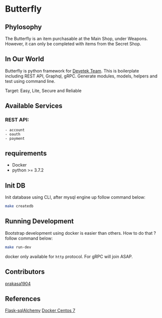 # Butterfly

## Phylosophy

The Butterfly is an item purchasable at the Main Shop, under Weapons. However, it can only be completed with items from the Secret Shop.

## In Our World

Butterfly is python framework for [Devetek Team](http://devetek.com). This is boilerplate including REST API, Graphql, gRPC. Generate modules, models, helpers and test using command line.

Target: Easy, Lite, Secure and Reliable

## Available Services

### REST API:

    - account
    - oauth
    - payment

## requirements

- Docker
- python >= 3.7.2

## Init DB

Init database using CLI, after mysql engine up follow command below:

```sh
make createdb
```

## Running Development

Bootstrap development using docker is easier than others. How to do that ? follow command below:

```sh
make run-dev
```

docker only available for `http` protocol. For gRPC will join ASAP.

## Contributors

[prakasa1904](https://github.com/prakasa1904)

## References

[Flask-sqlAlchemy](https://flask-sqlalchemy.palletsprojects.com/en/2.x/queries/)
[Docker Centos 7](<https://github.com/NaturalHistoryMuseum/scratchpads2/wiki/Install-Docker-and-Docker-Compose-(Centos-7)>)
